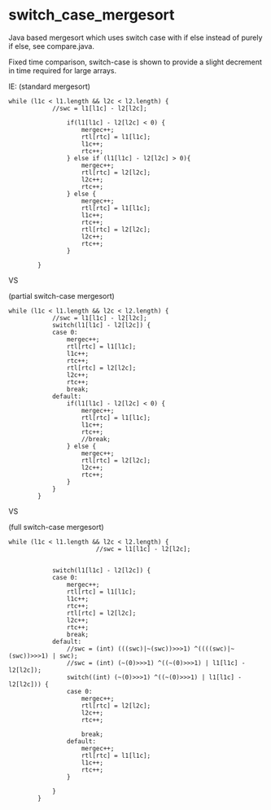 # switch_case_mergesort
Java based mergesort which uses switch case with if else instead of purely if else, see compare.java.

Fixed time comparison, switch-case is shown to provide a slight decrement in time required for large arrays.

IE: (standard mergesort)
```
while (l1c < l1.length && l2c < l2.length) {
			//swc = l1[l1c] - l2[l2c];
			
				if(l1[l1c] - l2[l2c] < 0) {
					mergec++;
					rtl[rtc] = l1[l1c];
					l1c++;
					rtc++;
				} else if (l1[l1c] - l2[l2c] > 0){
					mergec++;
					rtl[rtc] = l2[l2c];
					l2c++;
					rtc++;
				} else {
					mergec++;
					rtl[rtc] = l1[l1c];
					l1c++;
					rtc++;
					rtl[rtc] = l2[l2c];
					l2c++;
					rtc++;
				}
			
		}
```

VS

(partial switch-case mergesort)
```
while (l1c < l1.length && l2c < l2.length) {
			//swc = l1[l1c] - l2[l2c];
			switch(l1[l1c] - l2[l2c]) {
			case 0:
				mergec++;
				rtl[rtc] = l1[l1c];
				l1c++;
				rtc++;
				rtl[rtc] = l2[l2c];
				l2c++;
				rtc++;
				break;
			default:
				if(l1[l1c] - l2[l2c] < 0) {
					mergec++;
					rtl[rtc] = l1[l1c];
					l1c++;
					rtc++;
					//break;
				} else {
					mergec++;
					rtl[rtc] = l2[l2c];
					l2c++;
					rtc++;
				}
			}
		}

```
VS

(full switch-case mergesort)
```
while (l1c < l1.length && l2c < l2.length) {
						//swc = l1[l1c] - l2[l2c];
			
			
			switch(l1[l1c] - l2[l2c]) {
			case 0:
				mergec++;
				rtl[rtc] = l1[l1c];
				l1c++;
				rtc++;
				rtl[rtc] = l2[l2c];
				l2c++;
				rtc++;
				break;
			default:
				//swc = (int) (((swc)|~(swc))>>>1) ^((((swc)|~(swc))>>>1) | swc);
				//swc = (int) (~(0)>>>1) ^((~(0)>>>1) | l1[l1c] - l2[l2c]);
				switch((int) (~(0)>>>1) ^((~(0)>>>1) | l1[l1c] - l2[l2c])) {
				case 0:
					mergec++;
					rtl[rtc] = l2[l2c];
					l2c++;
					rtc++;
					
					break;
				default:
					mergec++;
					rtl[rtc] = l1[l1c];
					l1c++;
					rtc++;
				}
				
			}
		}
```

